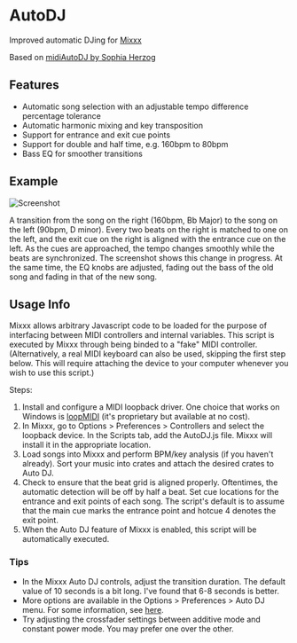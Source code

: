 # AutoDJ
Improved automatic DJing for [Mixxx](https://www.mixxx.org/)

Based on [midiAutoDJ by Sophia Herzog](https://www.mixxx.org/forums/viewtopic.php?f=7&t=8318)

## Features
* Automatic song selection with an adjustable tempo difference percentage tolerance
* Automatic harmonic mixing and key transposition
* Support for entrance and exit cue points
* Support for double and half time, e.g. 160bpm to 80bpm
* Bass EQ for smoother transitions

## Example
![Screenshot](https://i.imgur.com/l6s0cXE.png)

A transition from the song on the right (160bpm, Bb Major) to the song on the left (90bpm, D minor). Every two beats on the right is matched to one on the left, and the exit cue on the right is aligned with the entrance cue on the left. As the cues are approached, the tempo changes smoothly while the beats are synchronized. The screenshot shows this change in progress. At the same time, the EQ knobs are adjusted, fading out the bass of the old song and fading in that of the new song.

## Usage Info
Mixxx allows arbitrary Javascript code to be loaded for the purpose of interfacing between MIDI controllers and internal variables. This script is executed by Mixxx through being binded to a "fake" MIDI controller. (Alternatively, a real MIDI keyboard can also be used, skipping the first step below. This will require attaching the device to your computer whenever you wish to use this script.)

Steps:
1. Install and configure a MIDI loopback driver. One choice that works on Windows is [loopMIDI](https://www.tobias-erichsen.de/software/loopmidi.html) (it's proprietary but available at no cost).
1. In Mixxx, go to Options > Preferences > Controllers and select the loopback device. In the Scripts tab, add the AutoDJ.js file. Mixxx will install it in the appropriate location.
1. Load songs into Mixxx and perform BPM/key analysis (if you haven't already). Sort your music into crates and attach the desired crates to Auto DJ.
1. Check to ensure that the beat grid is aligned properly. Oftentimes, the automatic detection will be off by half a beat. Set cue locations for the entrance and exit points of each song. The script's default is to assume that the main cue marks the entrance point and hotcue 4 denotes the exit point.
1. When the Auto DJ feature of Mixxx is enabled, this script will be automatically executed.

### Tips
* In the Mixxx Auto DJ controls, adjust the transition duration. The default value of 10 seconds is a bit long. I've found that 6-8 seconds is better.
* More options are available in the Options > Preferences > Auto DJ menu. For some information, see [here](https://blueprints.launchpad.net/mixxx/+spec/auto-dj-crates).
* Try adjusting the crossfader settings between additive mode and constant power mode. You may prefer one over the other.

